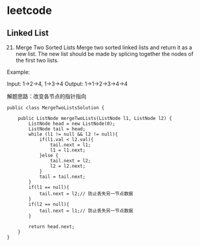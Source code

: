 # leetcode

## Linked List
 21. Merge Two Sorted Lists
 Merge two sorted linked lists and return it as a new list.
 The new list should be made by splicing together the nodes of the first two lists.
 
 Example:
 
 Input: 1->2->4, 1->3->4 Output: 1->1->2->3->4->4
 
 解题思路：改变各节点的指针指向
 
 ```
 public class MergeTwoListsSolution {
 
     public ListNode mergeTwoLists(ListNode l1, ListNode l2) {
         ListNode head = new ListNode(0);
         ListNode tail = head;
         while (l1 != null && l2 != null){
             if(l1.val < l2.val){
                 tail.next = l1;
                 l1 = l1.next;
             }else {
                 tail.next = l2;
                 l2 = l2.next;
             }
             tail = tail.next;
         }
         if(l1 == null){ 
             tail.next = l2;// 防止丢失另一节点数据
         }
         if(l2 == null){
             tail.next = l1;// 防止丢失另一节点数据
         }
 
         return head.next;
     }
 }
 ```